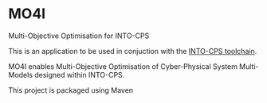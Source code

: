 # MO4I
Multi-Objective Optimisation for INTO-CPS

This is an application to be used in conjuction with the [INTO-CPS toolchain](https://github.com/into-cps-association).

MO4I enables Multi-Objective Optimisation of Cyber-Physical System Multi-Models designed within INTO-CPS.

This project is packaged using Maven
